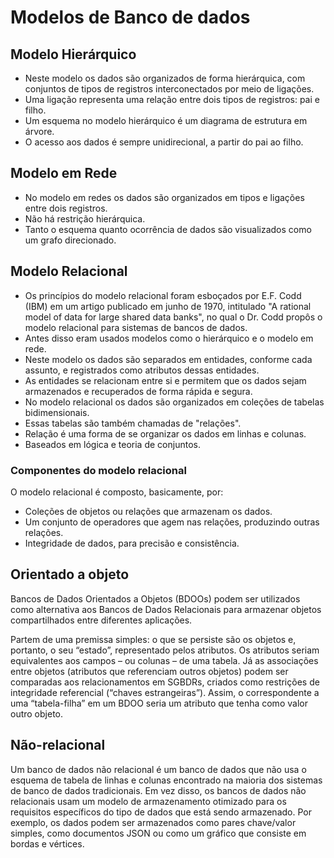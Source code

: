 # Modelos de Banco de dados

## Modelo Hierárquico
* Neste modelo os dados são organizados de forma hierárquica, com conjuntos de tipos de registros interconectados por meio de ligações.
* Uma ligação representa uma relação entre dois tipos de registros: pai e filho.
* Um esquema no modelo hierárquico é um diagrama de estrutura em árvore.
* O acesso aos dados é sempre unidirecional, a partir do pai ao filho.

## Modelo em Rede
* No modelo em redes os dados são organizados em tipos e ligações entre dois registros.
* Não há restrição hierárquica.
* Tanto o esquema quanto ocorrência de dados são visualizados como um grafo direcionado.

## Modelo Relacional
* Os princípios do modelo relacional foram esboçados por E.F. Codd (IBM) em um artigo publicado em junho de 1970, intitulado "A rational model of data for large shared data banks", no qual o Dr. Codd propôs o modelo relacional para sistemas de bancos de dados.
* Antes disso eram usados modelos como o hierárquico e o modelo em rede.
* Neste modelo os dados são separados em entidades, conforme cada assunto, e registrados como atributos dessas entidades.
* As entidades se relacionam entre si e permitem que os dados sejam armazenados e recuperados de forma rápida e segura.
* No modelo relacional os dados são organizados em coleções de tabelas bidimensionais.
* Essas tabelas são também chamadas de "relações".
* Relação é uma forma de se organizar os dados em linhas e colunas.
* Baseados em lógica e teoria de conjuntos.

### Componentes do modelo relacional

O modelo relacional é composto, basicamente, por: 
* Coleções de objetos ou relações que armazenam os dados.
* Um conjunto de operadores que agem nas relações, produzindo outras relações.
* Integridade de dados, para precisão e consistência.

## Orientado a objeto

Bancos de Dados Orientados a Objetos (BDOOs) podem ser utilizados como alternativa aos Bancos de Dados Relacionais para armazenar objetos compartilhados entre diferentes aplicações.

Partem de uma premissa simples: o que se persiste são os objetos e, portanto, o seu “estado”, representado pelos atributos. Os atributos seriam equivalentes aos campos – ou colunas – de uma tabela. Já as associações entre objetos (atributos que referenciam outros objetos) podem ser comparadas aos relacionamentos em SGBDRs, criados como restrições de integridade referencial (“chaves estrangeiras”). Assim, o correspondente a uma “tabela-filha” em um BDOO seria um atributo que tenha como valor outro objeto.

## Não-relacional

Um banco de dados não relacional é um banco de dados que não usa o esquema de tabela de linhas e colunas encontrado na maioria dos sistemas de banco de dados tradicionais. Em vez disso, os bancos de dados não relacionais usam um modelo de armazenamento otimizado para os requisitos específicos do tipo de dados que está sendo armazenado. Por exemplo, os dados podem ser armazenados como pares chave/valor simples, como documentos JSON ou como um gráfico que consiste em bordas e vértices.
